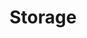 ---
title: Storage
description: The cloud storage industry refers to the sector of the technology market that provides services for storing data and files on remote servers accessed via the internet. Instead of saving files on a local hard drive or physical storage device, users and organizations can upload and manage their data on servers operated by third-party cloud service providers. 
image: /assets/img/storage-industry.png
---